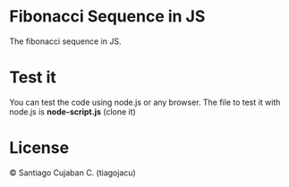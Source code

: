 # Fibonacci Sequence in JS

The fibonacci sequence in JS.

# Test it

You can test the code using node.js or any browser. The file to test it with node.js is <b>node-script.js</b> (clone it)

# License
&copy; Santiago Cujaban C. (tiagojacu)

